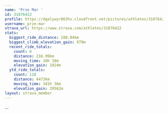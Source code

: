 ```yaml
---
name: 'Prze Mar '
id: 31876422
profile: https://dgalywyr863hv.cloudfront.net/pictures/athletes/31876422/22548952/4/large.jpg
username: prze-mar
strava_url: https://www.strava.com/athletes/31876422
stats:
  biggest_ride_distance: 180.04km
  biggest_climb_elevation_gain: 979m
  recent_ride_totals:
    count: 6
    distance: 216.99km
    moving_time: 10h 38m
    elevation_gain: 1024m
  ytd_ride_totals:
    count: 118
    distance: 4473km
    moving_time: 181h 36m
    elevation_gain: 29562m
layout: strava_member
--- 
```

...
